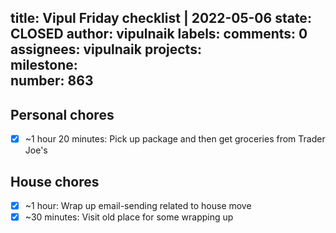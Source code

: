 title:	Vipul Friday checklist | 2022-05-06
state:	CLOSED
author:	vipulnaik
labels:	
comments:	0
assignees:	vipulnaik
projects:	
milestone:	
number:	863
--
## Personal chores

- [x] ~1 hour 20 minutes: Pick up package and then get groceries from Trader Joe's

## House chores

- [x] ~1 hour: Wrap up email-sending related to house move
- [x] ~30 minutes: Visit old place for some wrapping up 
